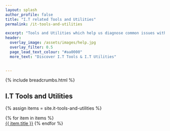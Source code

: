 ```yaml
---
layout: splash 
author_profile: false 
title: "I.T related Tools and Utilities"
permalink: /it-tools-and-utilities

excerpt: "Tools and Utilities which help us diagnose common issues with your I.T operations."
header:
  overlay_image: /assets/images/help.jpg
  overlay_filter: 0.5 
  page_lead_text_colour: "#aa0000"
  more_text: "Discover I.T Tools & I.T Utilities"

  
---
```


{% include breadcrumbs.html %}

## <i class="fas fa-cloud page-title-icon" aria-hidden="true"></i> I.T Tools and Utilities

{% assign items = site.it-tools-and-utilities %}
        
{% for item in items %}            
<a href="{{ item.url }}">{{ item.title }}</a>
{% endfor %}